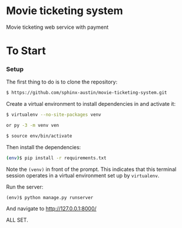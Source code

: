 # Movie ticketing system
Movie ticketing web service with payment

# To Start

### Setup

The first thing to do is to clone the repository:

```sh
$ https://github.com/sphinx-austin/movie-ticketing-system.git
```

Create a virtual environment to install dependencies in and activate it:

```sh
$ virtualenv --no-site-packages venv

or py -3 -m venv ven

$ source env/bin/activate
```

Then install the dependencies:

```sh
(env)$ pip install -r requirements.txt
```

Note the `(venv)` in front of the prompt. This indicates that this terminal
session operates in a virtual environment set up by `virtualenv`.

Run the server:

```
(env)$ python manage.py runserver
```

And navigate to http://127.0.0.1:8000/

ALL SET.

